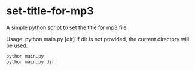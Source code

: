 # set-title-for-mp3
A simple python script to set the title for mp3 file

Usage: python main.py [dir]
if dir is not provided, the current directory will be used.

```sh
python main.py
python main.py dir
```